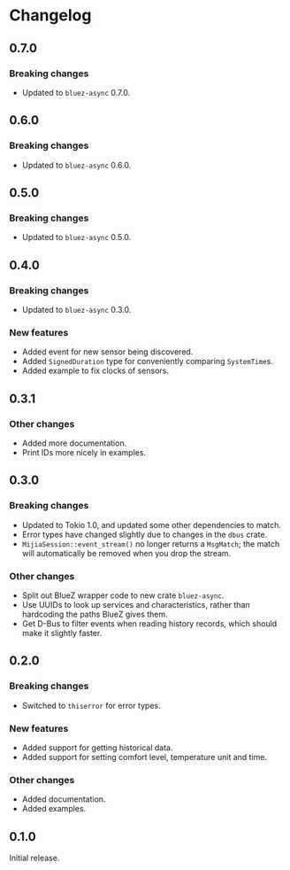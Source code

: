 # Changelog

## 0.7.0

### Breaking changes

- Updated to `bluez-async` 0.7.0.

## 0.6.0

### Breaking changes

- Updated to `bluez-async` 0.6.0.

## 0.5.0

### Breaking changes

- Updated to `bluez-async` 0.5.0.

## 0.4.0

### Breaking changes

- Updated to `bluez-async` 0.3.0.

### New features

- Added event for new sensor being discovered.
- Added `SignedDuration` type for conveniently comparing `SystemTime`s.
- Added example to fix clocks of sensors.

## 0.3.1

### Other changes

- Added more documentation.
- Print IDs more nicely in examples.

## 0.3.0

### Breaking changes

- Updated to Tokio 1.0, and updated some other dependencies to match.
- Error types have changed slightly due to changes in the `dbus` crate.
- `MijiaSession::event_stream()` no longer returns a `MsgMatch`; the match will automatically be
  removed when you drop the stream.

### Other changes

- Split out BlueZ wrapper code to new crate `bluez-async`.
- Use UUIDs to look up services and characteristics, rather than hardcoding the paths BlueZ gives them.
- Get D-Bus to filter events when reading history records, which should make it slightly faster.

## 0.2.0

### Breaking changes

- Switched to `thiserror` for error types.

### New features

- Added support for getting historical data.
- Added support for setting comfort level, temperature unit and time.

### Other changes

- Added documentation.
- Added examples.

## 0.1.0

Initial release.
